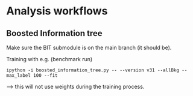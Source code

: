 # Analysis workflows

## Boosted Information tree

Make sure the BIT submodule is on the main branch (it should be).

Training with e.g. (benchmark run)

``` shell
ipython -i boosted_information_tree.py -- --version v31 --allBkg --max_label 100 --fit
```
--> this will not use weights during the training process.
